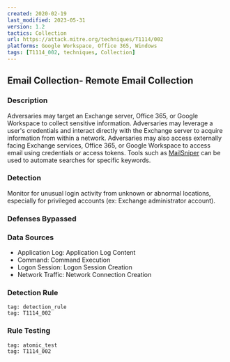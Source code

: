 ```yaml
---
created: 2020-02-19
last_modified: 2023-05-31
version: 1.2
tactics: Collection
url: https://attack.mitre.org/techniques/T1114/002
platforms: Google Workspace, Office 365, Windows
tags: [T1114_002, techniques, Collection]
---
```


## Email Collection- Remote Email Collection

### Description

Adversaries may target an Exchange server, Office 365, or Google Workspace to collect sensitive information. Adversaries may leverage a user's credentials and interact directly with the Exchange server to acquire information from within a network. Adversaries may also access externally facing Exchange services, Office 365, or Google Workspace to access email using credentials or access tokens. Tools such as [MailSniper](https://attack.mitre.org/software/S0413) can be used to automate searches for specific keywords.

### Detection

Monitor for unusual login activity from unknown or abnormal locations, especially for privileged accounts (ex: Exchange administrator account).

### Defenses Bypassed



### Data Sources

  - Application Log: Application Log Content
  -  Command: Command Execution
  -  Logon Session: Logon Session Creation
  -  Network Traffic: Network Connection Creation
### Detection Rule

```query
tag: detection_rule
tag: T1114_002
```

### Rule Testing

```query
tag: atomic_test
tag: T1114_002
```
